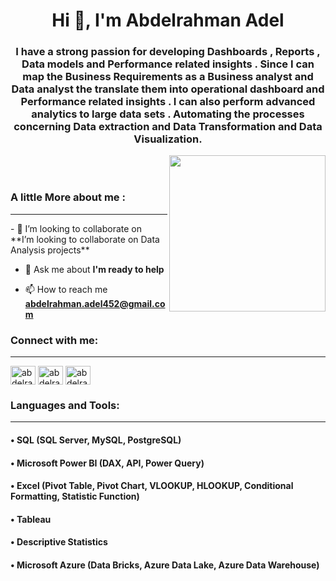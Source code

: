<h1 align="center">Hi 👋, I'm Abdelrahman Adel</h1>
<h3 align="center">I have a strong passion for developing Dashboards , Reports , Data models and Performance related insights . Since I can map the Business Requirements as a Business analyst and Data analyst the translate them into operational dashboard and Performance related insights . I can also perform advanced analytics to large data sets . Automating the processes concerning Data extraction and Data Transformation and Data Visualization.</h3>
<picture> <img align="right" src="https://github.com/7oSkaaa/7oSkaaa/blob/main/Images/Right_Side.gif?raw=true"width=250px></picture><br></br>
<h3 align="left">A little More about me :</h3> <hr>
- 👯 I’m looking to collaborate on **I’m looking to collaborate on Data Analysis projects**

- 💬 Ask me about **I'm ready to help**

- 📫 How to reach me **abdelrahman.adel452@gmail.com**
<h3 align="left">Connect with me:</h3><hr>
<p align="left">
<a href="https://linkedin.com/in/abdelrahman-adel-618986253" target="blank"><img align="center" src="https://raw.githubusercontent.com/rahuldkjain/github-profile-readme-generator/master/src/images/icons/Social/linked-in-alt.svg" alt="abdelrahman-adel-618986253" height="30" width="40" /></a>
<a href="https://abdelrahmanade.github.io/" target="blank"><img align="center" src="https://svgsilh.com/svg/1873373.svg" alt="abdelrahma96062" height="30" width="40" /></a>
<a href="https://twitter.com/abdelrahma96062" target="blank"><img align="center" src="https://raw.githubusercontent.com/rahuldkjain/github-profile-readme-generator/master/src/images/icons/Social/twitter.svg" alt="abdelrahma96062" height="30" width="40" /></a>
</p>

<h3 align="left">Languages and Tools:</h3><hr>
<h4 align="left">• SQL (SQL Server, MySQL, PostgreSQL)</h4>     
 <h4 align="left">• Microsoft Power BI (DAX, API, Power Query)</h4>
 <h4 align="left">• Excel (Pivot Table, Pivot Chart, VLOOKUP, HLOOKUP, Conditional Formatting, Statistic Function)</h4>
 <h4 align="left">• Tableau</h4>
 <h4 align="left">• Descriptive Statistics</h4>
 <h4 align="left">• Microsoft Azure (Data Bricks, Azure Data Lake, Azure Data Warehouse) </h4>

